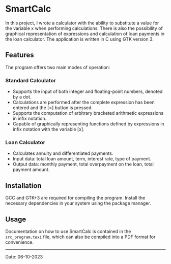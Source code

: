 # SmartCalc

In this project, I wrote a calculator with the ability to substitute a value for the variable x when performing calculations. There is also the possibility of graphical representation of expressions and calculation of loan payments in the loan calculator. The application is written in C using GTK version 3.

## Features

The program offers two main modes of operation:

### Standard Calculator

- Supports the input of both integer and floating-point numbers, denoted by a dot.
- Calculations are performed after the complete expression has been entered and the [=] button is pressed.
- Supports the computation of arbitrary bracketed arithmetic expressions in infix notation.
- Capable of graphically representing functions defined by expressions in infix notation with the variable [x].

### Loan Calculator

- Calculates annuity and differentiated payments.
- Input data: total loan amount, term, interest rate, type of payment.
- Output data: monthly payment, total overpayment on the loan, total payment amount.

## Installation

GCC and GTK+3 are required for compiling the program. Install the necessary dependencies in your system using the package manager.

## Usage

Documentation on how to use SmartCalc is contained in the `src_program.texi` file, which can also be compiled into a PDF format for convenience.

---

Date: 06-10-2023

